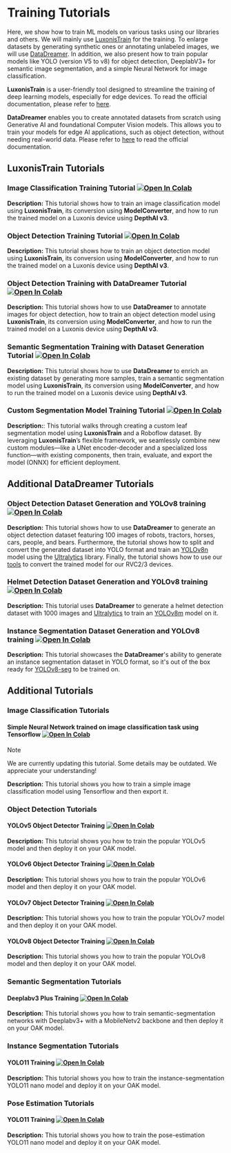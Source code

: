 # Training Tutorials

Here, we show how to train ML models on various tasks using our libraries and others. We will mainly use [LuxonisTrain](https://github.com/luxonis/luxonis-train) for the training. To enlarge datasets by generating synthetic ones or annotating unlabeled images, we will use [DataDreamer](https://github.com/luxonis/datadreamer). In addition, we also present how to train popular models like YOLO (version V5 to v8) for object detection, DeeplabV3+ for semantic image segmentation, and a simple Neural Network for image classification.

**LuxonisTrain** is a user-friendly tool designed to streamline the training of deep learning models, especially for edge devices. To read the official documentation, please refer to [here](https://rvc4.docs.luxonis.com/software/ai-inference/model-source/training/luxonis-train/).

**DataDreamer** enables you to create annotated datasets from scratch using Generative AI and foundational Computer Vision models. This allows you to train your models for edge AI applications, such as object detection, without needing real-world data. Please refer to [here](https://rvc4.docs.luxonis.com/software/ai-inference/model-source/training/datadreamer/) to read the official documentation.

## LuxonisTrain Tutorials

### Image Classification Training Tutorial [![Open In Colab](https://colab.research.google.com/assets/colab-badge.svg)](https://colab.research.google.com/github/luxonis/depthai-ml-training/blob/main/training/train_classification_model.ipynb)

**Description:** This tutorial shows how to train an image classification model using **LuxonisTrain**, its conversion using **ModelConverter**, and how to run the trained model on a Luxonis device using **DepthAI v3**.

### Object Detection Training Tutorial [![Open In Colab](https://colab.research.google.com/assets/colab-badge.svg)](https://colab.research.google.com/github/luxonis/depthai-ml-training/blob/main/training/train_detection_model.ipynb)

**Description:** This tutorial shows how to train an object detection model using **LuxonisTrain**, its conversion using **ModelConverter**, and how to run the trained model on a Luxonis device using **DepthAI v3**.

### Object Detection Training with DataDreamer Tutorial [![Open In Colab](https://colab.research.google.com/assets/colab-badge.svg)](https://colab.research.google.com/github/luxonis/depthai-ml-training/blob/main/training/train_detection_model_datadreamer.ipynb)

**Description:** This tutorial shows how to use **DataDreamer** to annotate images for object detection, how to train an object detection model using **LuxonisTrain**, its conversion using **ModelConverter**, and how to run the trained model on a Luxonis device using **DepthAI v3**.

### Semantic Segmentation Training with Dataset Generation Tutorial [![Open In Colab](https://colab.research.google.com/assets/colab-badge.svg)](https://colab.research.google.com/github/luxonis/depthai-ml-training/blob/main/training/train_semantic_segmentation_model_datadreamer.ipynb)

**Description:** This tutorial shows how to use **DataDreamer** to enrich an existing dataset by generating more samples, train a semantic segmentation model using **LuxonisTrain**, its conversion using **ModelConverter**, and how to run the trained model on a Luxonis device using **DepthAI v3**.


### Custom Segmentation Model Training Tutorial [![Open In Colab](https://colab.research.google.com/assets/colab-badge.svg)](https://colab.research.google.com/github/luxonis/depthai-ml-training/blob/main/training/luxonis_train_custom_model.ipynb)

**Description:**: This tutorial walks through creating a custom leaf segmentation model using **LuxonisTrain** and a Roboflow dataset. By leveraging **LuxonisTrain**’s flexible framework, we seamlessly combine new custom modules—like a UNet encoder-decoder and a specialized loss function—with existing components, then train, evaluate, and export the model (ONNX) for efficient deployment.


## Additional DataDreamer Tutorials

### Object Detection Dataset Generation and YOLOv8 training [![Open In Colab](https://colab.research.google.com/assets/colab-badge.svg)](https://colab.research.google.com/github/luxonis/depthai-ml-training/blob/main/training/datadreamer/generate_dataset_and_train_yolo.ipynb)

**Description:** This tutorial shows how to use **DataDreamer** to generate an object detection dataset featuring 100 images of robots, tractors, horses, cars, people, and bears. Furthermore, the tutorial shows how to split and convert the generated dataset into YOLO format and train an [YOLOv8n](https://docs.ultralytics.com/models/yolov8/#supported-tasks-and-modes) model using the [Ultralytics](https://github.com/ultralytics/ultralytics) library. Finally, the tutorial shows how to use our [tools](https://tools.luxonis.com/) to convert the trained model for our RVC2/3 devices.

### Helmet Detection Dataset Generation and YOLOv8 training [![Open In Colab](https://colab.research.google.com/assets/colab-badge.svg)](https://colab.research.google.com/github/luxonis/depthai-ml-training/blob/main/training/datadreamer/helmet_detection.ipynb)

**Description:** This tutorial uses **DataDreamer** to generate a helmet detection dataset with 1000 images and [Ultralytics](https://github.com/ultralytics/ultralytics) to train an [YOLOv8m](https://docs.ultralytics.com/models/yolov8/#supported-tasks-and-modes) model on it.

### Instance Segmentation Dataset Generation and YOLOv8 training [![Open In Colab](https://colab.research.google.com/assets/colab-badge.svg)](https://colab.research.google.com/github/luxonis/depthai-ml-training/blob/main/training/datadreamer/generate_instance_segmentation_dataset_and_train_yolo.ipynb)

**Description:** This tutorial showcases the **DataDreamer**'s ability to generate an instance segmentation dataset in YOLO format, so it's out of the box ready for [YOLOv8-seg](https://docs.ultralytics.com/models/yolov8/#supported-tasks-and-modes) to be trained on.

## Additional Tutorials

### Image Classification Tutorials

#### Simple Neural Network trained on image classification task using Tensorflow [![Open In Colab](https://colab.research.google.com/assets/colab-badge.svg)](https://colab.research.google.com/github/luxonis/depthai-ml-training/blob/main/training/others/image-classification/OpenVINO_OpenCV_OAK_Tensorflow_Image_Classification.ipynb)

> [!Note]
> We are currently updating this tutorial. Some details may be outdated. We appreciate your understanding!

**Description:** This tutorial shows you how to train a simple image classification model using Tensorflow and then export it.

### Object Detection Tutorials

#### YOLOv5 Object Detector Training [![Open In Colab](https://colab.research.google.com/assets/colab-badge.svg)](https://colab.research.google.com/github/luxonis/depthai-ml-training/blob/main/training/others/object-detection/YoloV5_training.ipynb)

**Description:** This tutorial shows you how to train the popular YOLOv5 model and then deploy it on your OAK model.

#### YOLOv6 Object Detector Training [![Open In Colab](https://colab.research.google.com/assets/colab-badge.svg)](https://colab.research.google.com/github/luxonis/depthai-ml-training/blob/main/training/others/object-detection/YoloV6_training.ipynb)

**Description:** This tutorial shows you how to train the popular YOLOv6 model and then deploy it on your OAK model.

#### YOLOv7 Object Detector Training [![Open In Colab](https://colab.research.google.com/assets/colab-badge.svg)](https://colab.research.google.com/github/luxonis/depthai-ml-training/blob/main/training/others/object-detection/YoloV7_training.ipynb)

**Description:** This tutorial shows you how to train the popular YOLOv7 model and then deploy it on your OAK model.

#### YOLOv8 Object Detector Training [![Open In Colab](https://colab.research.google.com/assets/colab-badge.svg)](https://colab.research.google.com/github/luxonis/depthai-ml-training/blob/main/training/others/object-detection/YoloV8_training.ipynb)

**Description:** This tutorial shows you how to train the popular YOLOv8 model and then deploy it on your OAK model.

### Semantic Segmentation Tutorials

#### Deeplabv3 Plus Training [![Open In Colab](https://colab.research.google.com/assets/colab-badge.svg)](https://colab.research.google.com/github/luxonis/depthai-ml-training/blob/main/training/others/semantic-segmentation/DeepLabV3plus_MNV2.ipynb)

**Description:** This tutorial shows you how to train semantic-segmentation networks with Deeplabv3+ with a MobileNetv2 backbone and then deploy it on your OAK model.

### Instance Segmentation Tutorials

#### YOLO11 Training [![Open In Colab](https://colab.research.google.com/assets/colab-badge.svg)](https://colab.research.google.com/github/luxonis/depthai-ml-training/blob/main/training/others/instance-segmentation/yolo11_instance_segmentation_training.ipynb)

**Description:** This tutorial shows you how to train the instance-segmentation YOLO11 nano model and deploy it on your OAK model.

### Pose Estimation Tutorials

#### YOLO11 Training [![Open In Colab](https://colab.research.google.com/assets/colab-badge.svg)](https://colab.research.google.com/github/luxonis/depthai-ml-training/blob/main/training/others/pose-estimation/yolo11_pose_estimation_training.ipynb)

**Description:** This tutorial shows you how to train the pose-estimation YOLO11 nano model and deploy it on your OAK model.

